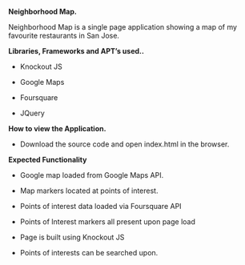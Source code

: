 **Neighborhood Map.**  
  
Neighborhood Map is a single page application showing a map of my favourite restaurants in San Jose.

**Libraries, Frameworks and APT’s used..**

-   Knockout JS

-   Google Maps

-   Foursquare

-   JQuery

**How to view the Application.**

-   Download the source code and open index.html in the browser.

**Expected Functionality**

-   Google map loaded from Google Maps API.

-   Map markers located at points of interest.

-   Points of interest data loaded via Foursquare API

-   Points of Interest markers all present upon page load

-   Page is built using Knockout JS

-   Points of interests can be searched upon.


